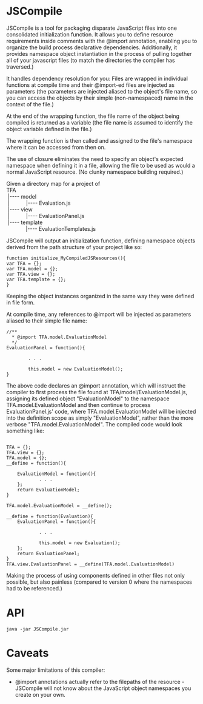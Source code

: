 JSCompile
=========

JSCompile is a tool for packaging disparate JavaScript files into one consolidated initialization function.
It allows you to define resource requirements inside comments with the @import annotation, enabling you to organize the
build process declarative dependencies. Additionally, it provides namespace object instantiation in the process of
pulling together all of your javascript files (to match the directories the compiler has traversed.)

It handles dependency resolution for you:
Files are wrapped in individual functions at compile time and their @import-ed files are injected as parameters
(the parameters are injected aliased to the object's file name, so you can access the objects
by their simple (non-namespaced) name in the context of the file.)

At the end of the wrapping function, the file name of the object being compiled is returned as a variable
(the file name is assumed to identify the object variable defined in the file.)

The wrapping function is then called and assigned to the file's namespace where it can be accessed from then on.

The use of closure eliminates the need to specify an object's expected namespace when defining it in a file,
allowing the file to be used as would a normal JavaScript resource. (No clunky namespace building required.)


Given a directory map for a project of
<br/>TFA
<br/>&nbsp;|---- model
<br/>&nbsp;|&nbsp;&nbsp;&nbsp;&nbsp;&nbsp;&nbsp;&nbsp;&nbsp;&nbsp;&nbsp;&nbsp;|---- Evaluation.js
<br/>&nbsp;|---- view
<br/>&nbsp;|&nbsp;&nbsp;&nbsp;&nbsp;&nbsp;&nbsp;&nbsp;&nbsp;&nbsp;&nbsp;&nbsp;|---- EvaluationPanel.js
<br/>&nbsp;|---- template
<br/>&nbsp;&nbsp;&nbsp;&nbsp;&nbsp;&nbsp;&nbsp;&nbsp;&nbsp;&nbsp;&nbsp;&nbsp;&nbsp;|---- EvaluationTemplates.js

JSCompile will output an initialization function, defining namespace objects derived from the path structure of your
project like so:
<pre><code>function initialize_MyCompiledJSResources(){
var TFA = {};
var TFA.model = {};
var TFA.view = {};
var TFA.template = {};
}</code></pre>
Keeping the object instances organized in the same way they were defined in file form.

At compile time, any references to @import will be injected as parameters aliased to their simple file name:
<pre><code>//**
  * @import TFA.model.EvaluationModel
  */
EvaluationPanel = function(){
        
        . . .
        
        this.model = new EvaluationModel();
}
</code></pre>

The above code declares an @import annotation, which will instruct the compiler to first process the file found at
TFA/model/EvaluationModel.js, assigning its defined object "EvaluationModel" to the namespace TFA.model.EvaluationModel and then continue to process EvaluationPanel.js' code, where TFA.model.EvaluationModel will be injected into the definition scope as simply "EvaluationModel", rather than the more verbose "TFA.model.EvaluationModel". The compiled code would look something like:

<pre><code>
TFA = {};
TFA.view = {};
TFA.model = {};
__define = function(){

    EvaluationModel = function(){
            . . .
    };
    return EvaluationModel;
}

TFA.model.EvaluationModel = __define();

__define = function(Evaluation){
    EvaluationPanel = function(){

            . . .

            this.model = new Evaluation();
    };
    return EvaluationPanel;
}
TFA.view.EvaluationPanel = __define(TFA.model.EvaluationModel)
</code></pre>

Making the process of using components defined in other files not only possible, but also painless (compared to version 0 where the namespaces had to be referenced.)

API
===
<code>java -jar JSCompile.jar <build directory> <output file name> </code>

Caveats
=======
Some major limitations of this compiler:
* @import annotations actually refer to the filepaths of the resource - JSCompile will not
know about the JavaScript object namespaces you create on your own.
